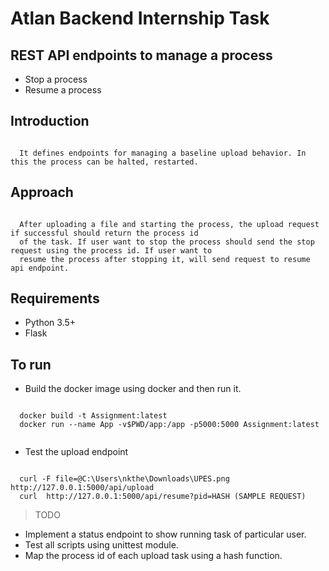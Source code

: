 # Atlan Backend Internship Task

## REST API endpoints to manage a process

- Stop a process
- Resume a process

## Introduction

```shell

  It defines endpoints for managing a baseline upload behavior. In this the process can be halted, restarted.

```

## Approach

```shell

  After uploading a file and starting the process, the upload request if successful should return the process id
  of the task. If user want to stop the process should send the stop request using the process id. If user want to   
  resume the process after stopping it, will send request to resume api endpoint.

```
## Requirements

- Python 3.5+
- Flask

## To run

- Build the docker image using docker and then run it.

```shell

  docker build -t Assignment:latest
  docker run --name App -v$PWD/app:/app -p5000:5000 Assignment:latest


```
- Test the upload endpoint

```shell

  curl -F file=@C:\Users\nkthe\Downloads\UPES.png http://127.0.0.1:5000/api/upload
  curl  http://127.0.0.1:5000/api/resume?pid=HASH (SAMPLE REQUEST)

```


> TODO

- Implement a status endpoint to show running task of particular user.
- Test all scripts using unittest module.
- Map the process id of each upload task using a hash function.
